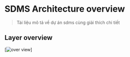 # SDMS Architecture overview

> Tài liệu mô tả về dự án sdms cùng giải thích chi tiết

## Layer overview

[![over view](./drawio/![/../../images/layer-overview.png])]